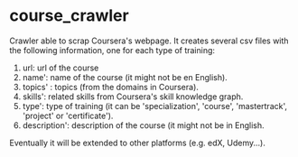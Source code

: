 # course_crawler

Crawler able to scrap Coursera's webpage. It creates several csv files with the following information, one for each type of training:

<ol>
  <li> url: url of the course </li>
  <li> name': name of the course (it might not be en English). </li>
  <li> topics' : topics (from the domains in Coursera).  </li>
  <li> skills': related skills from Coursera's skill knowledge graph.  </li>
  <li> type': type of training (it can be 'specialization', 'course', 'mastertrack', 'project' or 'certificate'). </li>
  <li> description': description of the course (it might not be in English. </li>
</ol>

Eventually it will be extended to other platforms (e.g. edX, Udemy...).